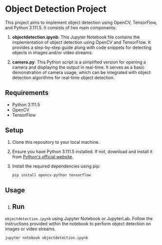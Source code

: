 # Object Detection Project

This project aims to implement object detection using OpenCV, TensorFlow, and Python 3.111.5. It consists of two main components:

1. **objectdetection.ipynb**: This Jupyter Notebook file contains the implementation of object detection using OpenCV and TensorFlow. It provides a step-by-step guide along with code snippets for detecting objects in images and/or video streams.

2. **camera.py**: This Python script is a simplified version for opening a camera and displaying the output in real-time. It serves as a basic demonstration of camera usage, which can be integrated with object detection algorithms for real-time object detection.

## Requirements

- Python 3.111.5
- OpenCV
- TensorFlow

## Setup

1. Clone this repository to your local machine.
2. Ensure you have Python 3.111.5 installed. If not, download and install it from [Python's official website](https://www.python.org/downloads/).
3. Install the required dependencies using pip:

    ```bash
    pip install opencv-python tensorflow
    ```

## Usage

1. ## Run
 `objectdetection.ipynb` using Jupyter Notebook or JupyterLab. Follow the instructions provided within the notebook to perform object detection on images or video streams.
   
   ```bash
   jupyter notebook objectdetection.ipynb
